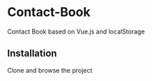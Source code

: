 # Contact-Book

Contact Book based on Vue.js and localStorage


## Installation

Clone and browse the project
